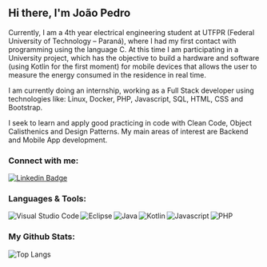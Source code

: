 ## Hi there, I'm João Pedro

Currently, I am a 4th year electrical engineering student at UTFPR (Federal University of Technology – Paraná), where I had my first contact with programming using the language C. At this time I am participating in a University project, which has the objective to build a hardware and software (using Kotlin for the first moment) for mobile devices that allows the user to measure the energy consumed in the residence in real time.

I am currently doing an internship, working as a Full Stack developer using technologies like: Linux, Docker, PHP, Javascript, SQL, HTML, CSS and Bootstrap.

I seek to learn and apply good practicing in code with Clean Code, Object Calisthenics and Design Patterns. My main areas of interest are Backend and Mobile App development.

 ### Connect with me:

[![Linkedin Badge](https://img.shields.io/badge/-LinkedIn-blue?style=flat-square&logo=Linkedin&logoColor=white&link=https://www.linkedin.com/in/joao-pedro-oliveira-rocha/)](https://www.linkedin.com/in/joao-pedro-oliveira-rocha/)

### Languages & Tools:

<img align="left" alt="Visual Studio Code" src="https://img.shields.io/badge/Visual_Studio-5C2D91?style=for-the-badge&logo=visual%20studio&logoColor=white">
<img align="left" alt="Eclipse" src="https://img.shields.io/badge/Eclipse-2C2255?style=for-the-badge&logo=eclipse&logoColor=white">
<img align="left" alt="Java" src="https://img.shields.io/badge/Java-ED8B00?style=for-the-badge&logo=java&logoColor=white">
<img align="left" alt="Kotlin" src="https://img.shields.io/badge/Kotlin-0095D5?&style=for-the-badge&logo=kotlin&logoColor=white">
<img align="left" alt="Javascript" src="https://img.shields.io/badge/JavaScript-323330?style=for-the-badge&logo=javascript&logoColor=F7DF1E">
<img align="left" alt="PHP" src="https://img.shields.io/badge/PHP-777BB4?style=for-the-badge&logo=php&logoColor=white">
<br>

### My Github Stats:

![Top Langs](https://github-readme-stats.vercel.app/api/top-langs/?username=jpoliveira08&theme=tokyonight)
